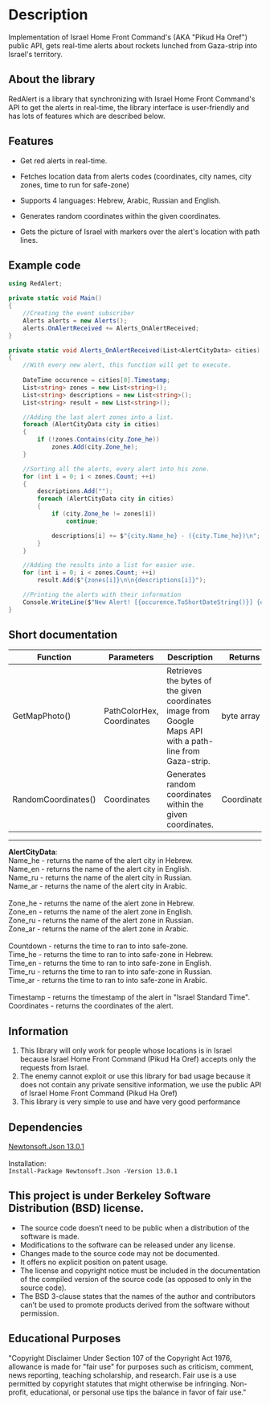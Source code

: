 # Description
Implementation of Israel Home Front Command's (AKA "Pikud Ha Oref") public API, gets real-time alerts about rockets lunched from Gaza-strip into Israel's territory. 

## About the library
RedAlert is a library that synchronizing with Israel Home Front Command's API to get the alerts in real-time,
the library interface is user-friendly and has lots of features which are described below.

## Features
* Get red alerts in real-time.
 
* Fetches location data from alerts codes (coordinates, city names, city zones, time to run for safe-zone)

* Supports 4 languages: Hebrew, Arabic, Russian and English.

* Generates random coordinates within the given coordinates.

* Gets the picture of Israel with markers over the alert's location with path lines.

## Example code
```cs
using RedAlert;

private static void Main()
{
    //Creating the event subscriber
    Alerts alerts = new Alerts();
    alerts.OnAlertReceived += Alerts_OnAlertReceived;
}

private static void Alerts_OnAlertReceived(List<AlertCityData> cities)
{
    //With every new alert, this function will get to execute.
    
    DateTime occurence = cities[0].Timestamp;
    List<string> zones = new List<string>();
    List<string> descriptions = new List<string>();
    List<string> result = new List<string>();

    //Adding the last alert zones into a list.
    foreach (AlertCityData city in cities)
    {
        if (!zones.Contains(city.Zone_he))
            zones.Add(city.Zone_he);
    }

    //Sorting all the alerts, every alert into his zone.
    for (int i = 0; i < zones.Count; ++i)
    {
        descriptions.Add("");
        foreach (AlertCityData city in cities)
        {
            if (city.Zone_he != zones[i])
                continue;

            descriptions[i] += $"{city.Name_he} - ({city.Time_he})\n";
        }
    }

    //Adding the results into a list for easier use.
    for (int i = 0; i < zones.Count; ++i)
        result.Add($"{zones[i]}\n\n{descriptions[i]}");

    //Printing the alerts with their information
    Console.WriteLine($"New Alert! [{occurence.ToShortDateString()}] {occurence.ToShortTimeString()}:\n" + string.Join("\n\n", result));
}
```

## Short documentation
| Function             | Parameters  |  Description | Returns       |
| -----------          |                                                           ----------- | -----------  | -----------   |
| GetMapPhoto()        |  PathColorHex, Coordinates      | Retrieves the bytes of the given coordinates image from Google Maps API with a path-line from Gaza-strip.        | byte array         |
| RandomCoordinates()  | Coordinates        | Generates random coordinates within the given coordinates.         | Coordinates         |

---
**AlertCityData**: <br>
Name_he - returns the name of the alert city in Hebrew. <br>
Name_en - returns the name of the alert city in English. <br>
Name_ru - returns the name of the alert city in Russian. <br>
Name_ar - returns the name of the alert city in Arabic. <br>
 <br>
Zone_he - returns the name of the alert zone in Hebrew. <br>
Zone_en - returns the name of the alert zone in English. <br>
Zone_ru - returns the name of the alert zone in Russian. <br>
Zone_ar - returns the name of the alert zone in Arabic. <br>
 <br>
Countdown - returns the time to ran to into safe-zone.  <br>
Time_he - returns the time to ran to into safe-zone in Hebrew. <br>
Time_en - returns the time to ran to into safe-zone in English. <br>
Time_ru - returns the time to ran to into safe-zone in Russian. <br>
Time_ar - returns the time to ran to into safe-zone in Arabic. <br>
 <br>
Timestamp - returns the timestamp of the alert in "Israel Standard Time". <br>
Coordinates - returns the coordinates of the alert.

## Information
1) This library will only work for people whose locations is in Israel because Israel Home Front Command (Pikud Ha Oref) accepts only the requests from Israel.<br>
2) The enemy cannot exploit or use this library for bad usage because it does not contain any private sensitive information, we use the public API of Israel Home Front Command (Pikud Ha Oref) <br>
3) This library is very simple to use and have very good performance

## Dependencies
[Newtonsoft.Json 13.0.1](https://www.nuget.org/packages/Newtonsoft.Json/)<br><br>Installation:<br>
```Install-Package Newtonsoft.Json -Version 13.0.1```

## This project is under Berkeley Software Distribution (BSD) license.
* The source code doesn’t need to be public when a distribution of the software is made.
* Modifications to the software can be released under any license.
* Changes made to the source code may not be documented.
* It offers no explicit position on patent usage.
* The license and copyright notice must be included in the documentation of the compiled version of the source code (as opposed to only in the source code).
* The BSD 3-clause states that the names of the author and contributors can’t be used to promote products derived from the software without permission.

## Educational Purposes
"Copyright Disclaimer Under Section 107 of the Copyright Act 1976, allowance is made for "fair use" for purposes such as criticism, comment, news reporting, teaching scholarship, and research. Fair use is a use permitted by copyright statutes that might otherwise be infringing. Non-profit, educational, or personal use tips the balance in favor of fair use."
